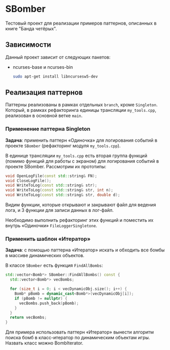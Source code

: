 # SBomber

Тестовый проект для реализации примеров паттернов, описанных в книге "Банда четёрых".

## Зависимости

Данный проект зависит от следующих пакетов:

- ncurses-base и ncurses-bin
  ```bash
  sudo apt-get install libncursesw5-dev
  ```

## Реализация паттернов

Паттерны реализованы в рамках отдельных `branch`, кроме `Singleton`.
Который, в рамках рефакторинга единицы трансляции `my_tools.cpp`,
реализован в основной ветке `main`.

### Применение паттерна Singleton

**Задача**: применить паттерн «Одиночка» для логирования событий в проекте
`SBomber` (рефакторинг модуля `my_tools.cpp`).

В единице трансляции `my_tools.cpp` есть вторая группа функций
(помимо функций для работы с экраном) для логирования событий в проекте SBomber.
Рассмотрим их прототипы:

```c++
void OpenLogFile(const std::string& FN);
void CloseLogFile();
void WriteToLog(const std::string& str);
void WriteToLog(const std::string& str, int n);
void WriteToLog(const std::string& str, double d);
```

Видим функции, которые открывают и закрывают файл для ведения лога,
и 3 функции для записи данных в лог-файл.

Необходимо выполнить рефакторинг этих функций и поместить их внутрь «Одиночки» `FileLoggerSingletone`.

### Применить шаблон «Итератор»

**Задача**: с помощью паттерна «Итератор» искать и обходить все бомбы в массиве
динамических объектов.

В классе `SBomber` есть функция `FindAllBombs`:

```c++
std::vector<Bomb*> SBomber::FindAllBombs() const {
  std::vector<Bomb*> vecBombs;

  for (size_t i = 0; i < vecDynamicObj.size(); i++) {
    Bomb* pBomb = dynamic_cast<Bomb*>(vecDynamicObj[i]);
    if (pBomb != nullptr) {
      vecBombs.push_back(pBomb);
    }
  }
  return vecBombs;
}
```

Для примера использовать паттерн «Итератор» вынести алгоритм поиска бомб в класс-итератор по динамическим объектам игры. Назвать класс можно BombIterator.
